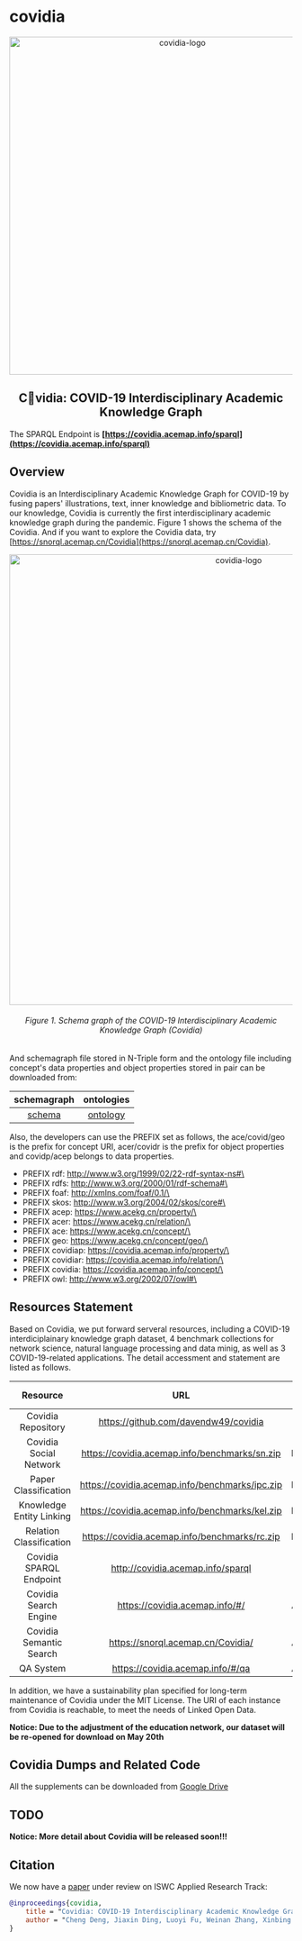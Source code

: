 # covidia

<div style="text-align:center">
<img src="https://big-cheng.com/covidia/logo.png" alt="covidia-logo" width="600"/>
<h2>C🦠vidia: COVID-19 Interdisciplinary Academic Knowledge Graph</h2>
</div>

The SPARQL Endpoint is **[https://covidia.acemap.info/sparql](https://covidia.acemap.info/sparql)**

## Overview

Covidia is an Interdisciplinary Academic Knowledge Graph for COVID-19 by fusing papers' illustrations, text, inner knowledge and bibliometric data. To our knowledge, Covidia is currently the first interdisciplinary academic knowledge graph during the pandemic. Figure 1 shows the schema of the Covidia. And if you want to explore the Covidia data, try [https://snorql.acemap.cn/Covidia](https://snorql.acemap.cn/Covidia).

<div style="text-align:center">
<img src="https://big-cheng.com/covidia/overview.png" alt="covidia-logo" width="800"/>
<h6>Figure 1. Schema graph of the COVID-19 Interdisciplinary Academic Knowledge Graph (Covidia) </h6>
</div>

And schemagraph file stored in N-Triple form and the ontology file including concept's data properties and object properties stored in pair can be downloaded from:

|schemagraph|ontologies|
|:-:|:-:|
|[schema]	|[ontology]|

Also, the developers can use the PREFIX set as follows, the ace/covid/geo is the prefix for concept URI, acer/covidr is the prefix for object properties and covidp/acep belongs to data properties.

- PREFIX rdf: <http://www.w3.org/1999/02/22-rdf-syntax-ns#\>
- PREFIX rdfs: <http://www.w3.org/2000/01/rdf-schema#\>
- PREFIX foaf: <http://xmlns.com/foaf/0.1/\>
- PREFIX skos: <http://www.w3.org/2004/02/skos/core#\>
- PREFIX acep: <https://www.acekg.cn/property/\>
- PREFIX acer: <https://www.acekg.cn/relation/\>
- PREFIX ace: <https://www.acekg.cn/concept/\>
- PREFIX geo: <https://www.acekg.cn/concept/geo/\>
- PREFIX covidiap: <https://covidia.acemap.info/property/\>
- PREFIX covidiar: <https://covidia.acemap.info/relation/\>
- PREFIX covidia: <https://covidia.acemap.info/concept/\>
- PREFIX owl: <http://www.w3.org/2002/07/owl#\>


## Resources Statement

Based on Covidia, we put forward serveral resources, including a COVID-19 interdiciplainary knowledge graph dataset, 4 benchmark collections for network science, natural language processing and data minig, as well as 3 COVID-19-related applications. The detail accessment and statement are listed as follows.

|Resource|URL|Resouce Type|
|:-:|:-:|:-:|
|Covidia Repository|https://github.com/davendw49/covidia|Dataset|
|Covidia Social Network|https://covidia.acemap.info/benchmarks/sn.zip|Benchmark|
|Paper Classification|https://covidia.acemap.info/benchmarks/ipc.zip|Benchmark|
|Knowledge Entity Linking|https://covidia.acemap.info/benchmarks/kel.zip|Benchmark|
|Relation Classification|https://covidia.acemap.info/benchmarks/rc.zip|Benchmark|
|Covidia SPARQL Endpoint|http://covidia.acemap.info/sparql|SPARQL Endpoint|
|Covidia Search Engine|https://covidia.acemap.info/#/|Application|
|Covidia Semantic Search|https://snorql.acemap.cn/Covidia/|Application|
|QA System|https://covidia.acemap.info/#/qa|Application|

In addition, we have a sustainability plan specified for long-term maintenance of Covidia under the MIT License. The URI of each instance from Covidia is reachable, to meet the needs of Linked Open Data.

**Notice: Due to the adjustment of the education network, our dataset will be re-opened for download on May 20th**

 
## Covidia Dumps and Related Code

All the supplements can be downloaded from [Google Drive](https://drive.google.com/drive/folders/1mWok37-QbLp15daoORekjDANqoek0f3N?usp=share_link)

## TODO
**Notice: More detail about Covidia will be released soon!!!**

## Citation

We now have a [paper](https://arxiv.org/abs/2304.07242v1) under review on ISWC Applied Research Track:
```bibtex
@inproceedings{covidia,
    title = "Covidia: COVID-19 Interdisciplinary Academic Knowledge Graph Construction and Application",
    author = "Cheng Deng, Jiaxin Ding, Luoyi Fu, Weinan Zhang, Xinbing Wang and Chenghu Zhou",
}
```

[schema]: https://dataset.acemap.info/covidia/covidia-dump-v1-05-22/schema.nt
[ontology]: https://dataset.acemap.info/covidia/covidia-dump-v1-05-22/ontology.nt
